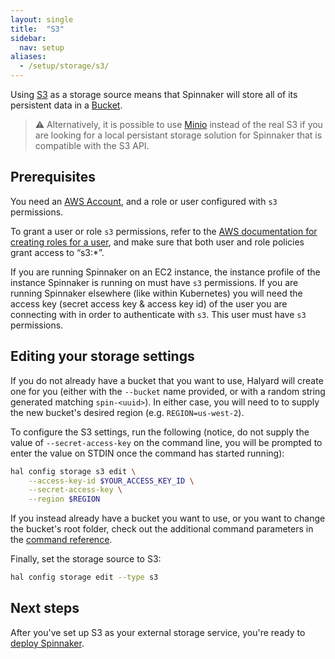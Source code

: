 ```yaml
---
layout: single
title:  "S3"
sidebar:
  nav: setup
aliases: 
  - /setup/storage/s3/
---
```


Using [S3](https://aws.amazon.com/s3/) as a
storage source means that Spinnaker will store all of its persistent data in a
[Bucket](https://aws.amazon.com/s3/details/).

> :warning: Alternatively, it is possible to use [Minio](/docs/setup/storage/minio)
> instead of the real S3 if you are looking for a local persistant storage solution
> for Spinnaker that is compatible with the S3 API.

## Prerequisites

You need an [AWS Account](https://aws.amazon.com/account/),
and a role or user configured with `s3` permissions.

To grant a user or role `s3` permissions, refer to the
[AWS documentation for creating roles for a user](https://docs.aws.amazon.com/IAM/latest/UserGuide/id_roles_create_for-user.html),
and make sure that both user and role policies grant access to “s3:\*”.

If you are running Spinnaker on an EC2 instance, the instance profile of the instance
Spinnaker is running on  must have `s3` permissions.
If you are running Spinnaker elsewhere (like within Kubernetes) you will need the access
key (secret access key & access key id) of the user you are connecting with in order to
authenticate with `s3`. This user must have `s3` permissions.

## Editing your storage settings

If you do not already have a bucket that you want to use, Halyard will create
one for you (either with the `--bucket` name provided, or with a random string
generated matching `spin-<uuid>`). In either case, you will need to
to supply the new bucket's desired region (e.g. `REGION=us-west-2`).

To configure the S3 settings, run the following (notice, do not supply the
value of `--secret-access-key` on the command line, you will be prompted to
enter the value on STDIN once the command has started running):

```bash
hal config storage s3 edit \
    --access-key-id $YOUR_ACCESS_KEY_ID \
    --secret-access-key \
    --region $REGION
```

If you instead already have a bucket you want to use, or you want to change the
bucket's root folder, check out the additional command parameters in the
[command reference](/reference/halyard/commands#hal-config-storage-s3-edit).

Finally, set the storage source to S3:

```bash
hal config storage edit --type s3
```

## Next steps

After you've set up S3 as your external storage service, you're ready to
[deploy Spinnaker](/docs/setup/install/deploy/).
